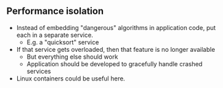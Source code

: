 Performance isolation
---------------------

* Instead of embedding "dangerous" algorithms in application code, put each in a separate service.
    * E.g. a "quicksort" service
* If that service gets overloaded, then that feature is no longer available
    * But everything else should work
    * Application should be developed to gracefully handle crashed services
* Linux containers could be useful here.
